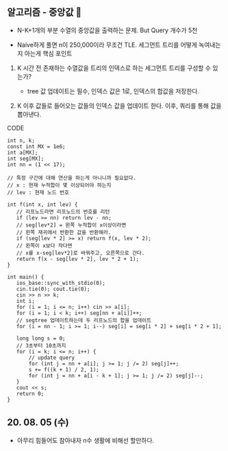 ## 알고리즘 - 중앙값 :rainbow:

 - N-K+1개의 부분 수열의 중앙값을 출력하는 문제. But Query 개수가 5천

 - Naive하게 풀면 n이 250,000이라 무조건 TLE. 세그먼트 트리를 어떻게 녹여내는지 아는게 핵심 포인트

 1. K 시간 전 존재하는 수열값을 트리의 인덱스로 하는 세그먼트 트리를 구성할 수 있는가?

    - tree 값 업데이트는 필수, 인덱스 값은 1로, 인덱스의 합값을 저장한다.

 2. K 이후 값들로 들어오는 값들의 인덱스 값을 업데이트 한다. 이후, 쿼리를 통해 값을 뽑아낸다.

 CODE

 ```
 int n, k;
const int MX = 1e6;
int a[MX];
int seg[MX];
int nn = (1 << 17);

// 특정 구간에 대해 연산을 하는게 아니니까 필요없다.
// x : 현재 누적합이 몇 이상되어야 하는지
// lev : 현재 노드 번호

int f(int x, int lev) {
	// 리프노드라면 리프노드의 번호를 리턴
	if (lev >= nn) return lev - nn;
	// seg[lev*2] = 왼쪽 누적합이 x이상이라면
	// 왼쪽 재귀에서 반환한 값을 반환해라.
	if (seg[lev * 2] >= x) return f(x, lev * 2);
	// 왼쪽이 x보다 작다면
	// x를 x-seg[lev*2]로 바꿔주고, 오른쪽으로 간다.
	return f(x - seg[lev * 2], lev * 2 + 1);
}

int main() {
	ios_base::sync_with_stdio(0);
	cin.tie(0); cout.tie(0);
	cin >> n >> k;
	int i;
	for (i = 1; i <= n; i++) cin >> a[i];
	for (i = 1; i < k; i++) seg[nn + a[i]]++;
	// segtree 업데이트하는데 두 리프노드의 합을 업데이트
	for (i = nn - 1; i >= 1; i--) seg[i] = seg[i * 2] + seg[i * 2 + 1];

	long long s = 0;
	// 3초부터 10초까지
	for (i = k; i <= n; i++) {
		// update query
		for (int j = nn + a[i]; j >= 1; j /= 2) seg[j]++;
		s += f((k + 1) / 2, 1);
		for (int j = nn + a[i - k + 1]; j >= 1; j /= 2) seg[j]--;
	}
	cout << s;
	return 0;
}

```

## 20. 08. 05 (수)

 - 아무리 힘들어도 참아내자 n수 생활에 비해선 할만하다.